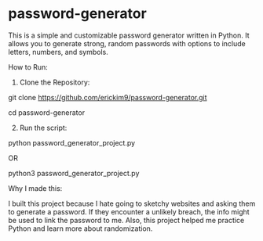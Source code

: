# password-generator
This is a simple and customizable password generator written in Python. It allows you to generate strong, random passwords with options to include letters, numbers, and symbols.

How to Run:
1. Clone the Repository:
   
  git clone https://github.com/erickim9/password-generator.git
  
  cd password-generator

2. Run the script:
   
  python password_generator_project.py
  
  OR
  
  python3 password_generator_project.py


  Why I made this:

  I built this project because I hate going to sketchy websites and asking them to generate a password. If they encounter a unlikely breach, the info might be used to link the password to me. Also, this project helped me practice Python and learn more about randomization.
